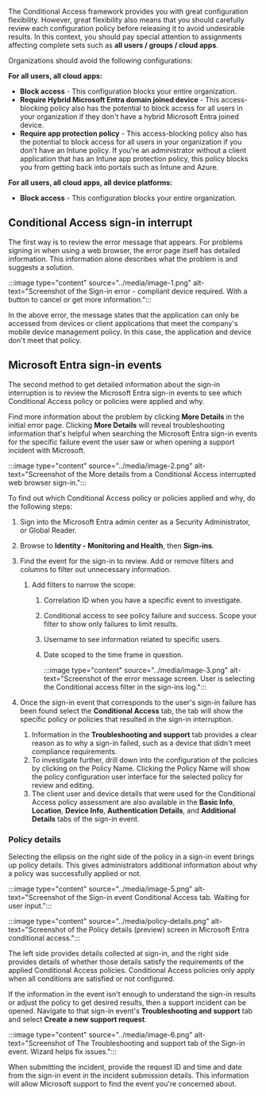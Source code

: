 The Conditional Access framework provides you with great configuration flexibility. However, great flexibility also means that you should carefully review each configuration policy before releasing it to avoid undesirable results. In this context, you should pay special attention to assignments affecting complete sets such as **all users / groups / cloud apps**.

Organizations should avoid the following configurations:

**For all users, all cloud apps:**

 - **Block access** - This configuration blocks your entire organization.
 - **Require Hybrid Microsoft Entra domain joined device** - This access-blocking policy also has the potential to block access for all users in your organization if they don't have a hybrid Microsoft Entra joined device.<br>
 - **Require app protection policy** - This access-blocking policy also has the potential to block access for all users in your organization if you don't have an Intune policy. If you're an administrator without a client application that has an Intune app protection policy, this policy blocks you from getting back into portals such as Intune and Azure.

**For all users, all cloud apps, all device platforms:**

 - **Block access** - This configuration blocks your entire organization.

## Conditional Access sign-in interrupt

The first way is to review the error message that appears. For problems signing in when using a web browser, the error page itself has detailed information. This information alone describes what the problem is and suggests a solution.

:::image type="content" source="../media/image-1.png" alt-text="Screenshot of the Sign-in error - compliant device required. With a button to cancel or get more information.":::

In the above error, the message states that the application can only be accessed from devices or client applications that meet the company's mobile device management policy. In this case, the application and device don't meet that policy.

## Microsoft Entra sign-in events

The second method to get detailed information about the sign-in interruption is to review the Microsoft Entra sign-in events to see which Conditional Access policy or policies were applied and why.

Find more information about the problem by clicking **More Details** in the initial error page. Clicking **More Details** will reveal troubleshooting information that's helpful when searching the Microsoft Entra sign-in events for the specific failure event the user saw or when opening a support incident with Microsoft.

:::image type="content" source="../media/image-2.png" alt-text="Screenshot of the More details from a Conditional Access interrupted web browser sign-in.":::

To find out which Conditional Access policy or policies applied and why, do the following steps:

1. Sign into the Microsoft Entra admin center as a Security Administrator, or Global Reader.
2. Browse to **Identity - Monitoring and Health**, then **Sign-ins**.
3. Find the event for the sign-in to review. Add or remove filters and columns to filter out unnecessary information.
    
   1. Add filters to narrow the scope:
        
      1.  Correlation ID when you have a specific event to investigate.
      2.  Conditional access to see policy failure and success. Scope your filter to show only failures to limit results.
      3.  Username to see information related to specific users.
      4.  Date scoped to the time frame in question.
            
          :::image type="content" source="../media/image-3.png" alt-text="Screenshot of the error message screen. User is selecting the Conditional access filter in the sign-ins log.":::
            
4. Once the sign-in event that corresponds to the user's sign-in failure has been found select the **Conditional Access** tab, the tab will show the specific policy or policies that resulted in the sign-in interruption.
    
   1. Information in the **Troubleshooting and support** tab provides a clear reason as to why a sign-in failed, such as a device that didn't meet compliance requirements.
   2. To investigate further, drill down into the configuration of the policies by clicking on the Policy Name. Clicking the Policy Name will show the policy configuration user interface for the selected policy for review and editing.
   3. The client user and device details that were used for the Conditional Access policy assessment are also available in the **Basic Info**, **Location**, **Device Info**, **Authentication Details**, and **Additional Details** tabs of the sign-in event.

### Policy details

Selecting the ellipsis on the right side of the policy in a sign-in event brings up policy details. This gives administrators additional information about why a policy was successfully applied or not.

:::image type="content" source="../media/image-5.png" alt-text="Screenshot of the Sign-in event Conditional Access tab. Waiting for user input.":::

:::image type="content" source="../media/policy-details.png" alt-text="Screenshot of the Policy details (preview) screen in Microsoft Entra conditional access.":::

The left side provides details collected at sign-in, and the right side provides details of whether those details satisfy the requirements of the applied Conditional Access policies. Conditional Access policies only apply when all conditions are satisfied or not configured.

If the information in the event isn't enough to understand the sign-in results or adjust the policy to get desired results, then a support incident can be opened. Navigate to that sign-in event's **Troubleshooting and support** tab and select **Create a new support request**.

:::image type="content" source="../media/image-6.png" alt-text="Screenshot of The Troubleshooting and support tab of the Sign-in event. Wizard helps fix issues.":::

When submitting the incident, provide the request ID and time and date from the sign-in event in the incident submission details. This information will allow Microsoft support to find the event you're concerned about.
